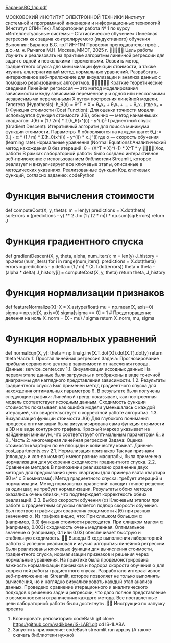 
[БарановВС_1лр.pdf](https://github.com/user-attachments/files/22188943/_1.pdf)


МОСКОВСКИЙ ИНСТИТУТ ЭЛЕКТРОННОЙ ТЕХНИКИ
Институт системной и программной инженерии и информационных технологий (Институт СПИНТех)
Лабораторная работа № 1
по курсу «Интеллектуальные системы – Статистическое обучение»
Линейная регрессия как задача контролируемого (индуктивного) обучения
Выполнил:
Баранов В.С. гр.ПИН-11М
Проверил преподаватель:
проф., д.ф.-м. н. Рычагов М.Н.
Москва, МИЭТ, 2025 г.
􁇤􁇥􁇦􁇧􁇨 Цель работы
Изучить и реализовать на практике алгоритмы линейной регрессии для задач с одной и несколькими переменными. Освоить метод градиентного спуска для минимизации функции стоимости, а также изучить альтернативный метод нормальных уравнений. Разработать интерактивное веб-приложение для визуализации и анализа данных с помощью реализованных алгоритмов.
􁌴􁌵􁌶􁌷􁌸􁌹 Краткие теоретические сведения
Линейная регрессия — это метод моделирования зависимости между зависимой переменной y и одной или несколькими независимыми переменными X путем построения линейной модели.
Гипотеза (Hypothesis): h_θ(x) = θ^T * X = θ₀x₀ + θ₁x₁ + ... + θₙxₙ (где x₀ = 1)
Функция стоимости (Cost Function): Для оценки точности модели используется функция стоимости J(θ), обычно — метод наименьших квадратов: J(θ) = (1 / 2m) * Σ(h_θ(x^(i)) - y^(i))² Градиентный спуск (Gradient Descent): Итеративный алгоритм для поиска минимума функции стоимости. Параметры θ обновляются на каждом шаге: θ_j := θ_j - α * (1 / m) * Σ(h_θ(x^(i)) - y^(i)) * x_j^(i)где α — скорость обучения (learning rate).Нормальные уравнения (Normal Equations):Аналитический метод нахождения θ без итераций: θ = (X^T * X)^(-1) * X^T * y
􂨗􂨘􂨙􂨚 Ход работы
В рамках лабораторной работы было создано интерактивное веб-приложение с использованием библиотеки Streamlit, которое реализует и визуализирует все ключевые этапы, описанные в методических указаниях.
Реализованные функции
Код ключевых функций, согласно заданию:
codePython
# Функция вычисления стоимости
def computeCost(X, y, theta):
m = len(y)
predictions = X.dot(theta)
sqrErrors = (predictions - y) ** 2
J = (1 / (2 * m)) * np.sum(sqrErrors)
return J
# Функция градиентного спуска
def gradientDescent(X, y, theta, alpha, num_iters):
m = len(y)
J_history = np.zeros(num_iters)
for i in range(num_iters):
predictions = X.dot(theta)
errors = predictions - y
delta = (1 / m) * (X.T.dot(errors))
theta = theta - (alpha * delta)
J_history[i] = computeCost(X, y, theta)
return theta, J_history
# Функция нормализации признаков
def featureNormalize(X):
X = X.astype(float)
mu = np.mean(X, axis=0)
sigma = np.std(X, axis=0)
sigma[sigma == 0] = 1 # Предотвращение деления на ноль
X_norm = (X - mu) / sigma
return X_norm, mu, sigma
# Функция нормальных уравнений
def normalEqn(X, y):
theta = np.linalg.inv(X.T.dot(X)).dot(X.T).dot(y)
return theta
Часть 1: Простая линейная регрессия
Задача: Прогнозирование прибыли сервисного центра в зависимости от населения города. Данные: service_center.csv
1.1. Визуализация исходных данных
На первом этапе данные были загружены и отображены в виде точечной диаграммы для наглядного представления зависимости.
1.2. Результаты градиентного спуска
Был применен метод градиентного спуска для нахождения оптимальных параметров θ. В результате были получены следующие графики:
Линейный тренд: показывает, как построенная модель соответствует исходным данным.
Сходимость функции стоимости: показывает, как ошибка модели уменьшалась с каждой итерацией, что свидетельствует о корректной работе алгоритма.
1.3. Визуализация функции стоимости J(θ)
Для глубокого понимания процесса оптимизации была визуализирована сама функция стоимости в 3D и в виде контурного графика. Красный маркер указывает на найденный минимум, что соответствует оптимальным параметрам θ₀ и θ₁.
Часть 2: многомерная линейная регрессия
Задача: Оценка стоимости квартиры по её площади и количеству комнат. Данные: cost_apartments.csv
2.1. Нормализация признаков
Так как признаки (площадь и кол-во комнат) имеют разные масштабы, была применена нормализация для ускорения сходимости градиентного спуска.
2.2. Сравнение методов
В приложении реализовано сравнение двух методов для предсказания цены квартиры (для примера взята квартира 60 м² с 3 комнатами):
Метод градиентного спуска: требует итераций и нормализации.
Метод нормальных уравнений: находит точное решение за один шаг, не требует нормализации.
Результаты обоих методов оказались очень близки, что подтверждает корректность обеих реализаций.
2.3. Выбор скорости обучения (α)
Ключевым этапом при работе с градиентным спуском является подбор скорости обучения. Был построен график для сравнения сходимости J(θ) при разных значениях α.
Из графика видно, что:
При слишком большом α (например, 0.3) функция стоимости расходится.
При слишком малом α (например, 0.003) сходимость очень медленная.
Оптимальное значение α (например, 0.1 или 0.03) обеспечивает быструю и стабильную сходимость.
🏁🏁 Выводы
В ходе выполнения лабораторной работы я успешно реализовал и изучил алгоритмы линейной регрессии.
Были реализованы ключевые функции для вычисления стоимости, градиентного спуска, нормализации признаков и решения через нормальные уравнения.
На практике была продемонстрирована важность нормализации признаков и подбора скорости обучения α для корректной работы градиентного спуска.
Разработано интерактивное веб-приложение на Streamlit, которое позволяет не только выполнять вычисления, но и наглядно визуализировать каждый этап анализа данных.
Проведено сравнение итерационного и аналитического подходов к решению задачи регрессии, что дало полное представление о возможностях и ограничениях каждого метода.
Все поставленные цели лабораторной работы были достигнуты.
🚀🚀 Инструкция по запуску проекта
1. Клонировать репозиторий:
codeBash
git clone https://github.com/vadikbee/IS-LAB1.git
cd IS-1LABA
2. Запустить приложение:
codeBash
streamlit run app.py
(А также скачать библиотеки нужно)
